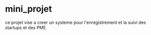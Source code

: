 # mini_projet
ce projet vise a creer un systeme pour l'enregistrement et la suivi des startups et des PME

